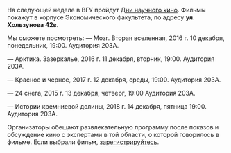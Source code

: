На следующей неделе в ВГУ пройдут [Дни научного кино](https://vk.com/dnk_vsu). Фильмы покажут в корпусе Экономического факультета, по адресу **ул. Хользунова 42в**.

Мы сможете посмотреть: — Мозг. Вторая вселенная, 2016 г. 10 декабря, понедельник, 19:00. Аудитория 203А.

— Арктика. Зазеркалье, 2016 г. 11 декабря, вторник, 19:00. Аудитория 203А.

— Красное и черное, 2017 г. 12 декабря, среды, 19:00. Аудитория 203А.

— 24 снега, 2015 г. 13 декабря, четверг, 19:00 Аудитория 203А.

— Истории кремниевой долины, 2018 г. 14 декабря, пятница 19:00. Аудитория 203А.

Организаторы обещают развлекательную программу после показов и обсуждение кино с экспертами в той области, о которой говорилось в фильме. Если выбрали фильм, [зарегистрируйтесь](https://vk.com/app5575136_-105704189).
